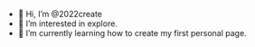 - 👋 Hi, I’m @2022create
- 👀 I’m interested in explore.
- 🌱 I’m currently learning how to create my first personal page.

<!---
2022create/2022create is a ✨ special ✨ repository because its `README.md` (this file) appears on your GitHub profile.
You can click the Preview link to take a look at your changes.
--->
